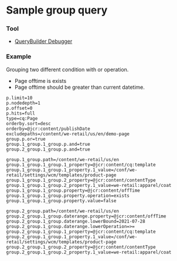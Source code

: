 Sample group query
=========

### Tool
* [QueryBuilder Debugger](http://localhost:4502/libs/cq/search/content/querydebug.html)

### Example

Grouping two different condition with or operation.
* Page offtime is exists
* Page offtime should be greater than current datetime.

```
p.limit=10
p.nodedepth=1
p.offset=0
p.hits=full
type=cq:Page
orderby.sort=desc
orderby=@jcr:content/publishDate
excludepaths=/content/we-retail/us/en/demo-page
group.p.or=true
group.1_group.1_group.p.and=true
group.2_group.1_group.p.and=true

group.1_group.path=/content/we-retail/us/en
group.1_group.1_group.1_property=@jcr:content/cq:template
group.1_group.1_group.1_property.1_value=/conf/we-retail/settings/wcm/templates/product-page
group.1_group.1_group.2_property=@jcr:content/contentType
group.1_group.1_group.2_property.1_value=we-retail:apparel/coat
group.1_group.1_group.property=@jcr:content/offTime
group.1_group.1_group.property.operation=exists
group.1_group.1_group.property.value=false

group.2_group.path=/content/we-retail/us/en
group.2_group.1_group.daterange.property=@jcr:content/offTime
group.2_group.1_group.daterange.lowerBound=2021-07-28
group.2_group.1_group.daterange.lowerOperation=>=
group.2_group.1_group.1_property=@jcr:content/cq:template
group.2_group.1_group.1_property.1_value=/conf/we-retail/settings/wcm/templates/product-page
group.2_group.1_group.2_property=@jcr:content/contentType
group.2_group.1_group.2_property.1_value=we-retail:apparel/coat
```
